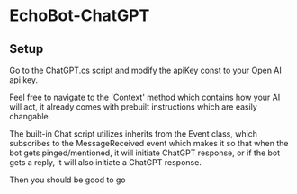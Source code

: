 # EchoBot-ChatGPT

## Setup
Go to the ChatGPT.cs script and modify the apiKey const to your Open AI api key.

Feel free to navigate to the 'Context' method which contains how your AI will act, it already comes with prebuilt instructions which are easily changable.

The built-in Chat script utilizes inherits from the Event class, which subscribes to the MessageReceived event which makes it so that when the bot gets pinged/mentioned, it will initiate ChatGPT response, or if the bot gets a reply, it will also initiate a ChatGPT response.

Then you should be good to go
